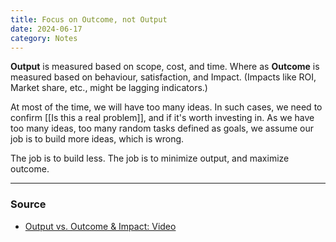 ```yaml
---
title: Focus on Outcome, not Output
date: 2024-06-17
category: Notes
---
```


**Output** is measured based on scope, cost, and time. Where as **Outcome** is measured based on behaviour, satisfaction, and Impact. (Impacts like ROI, Market share, etc., might be lagging indicators.)

At most of the time, we will have too many ideas. In such cases, we need to confirm [[Is this a real problem]], and if it's worth investing in. As we have too many ideas, too many random tasks defined as goals, we assume our job is to build more ideas, which is wrong. 

The job is to build less. The job is to minimize output, and maximize outcome.

--- 
### Source
- [Output vs. Outcome & Impact: Video](https://vimeo.com/206617354)